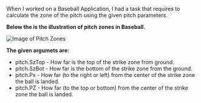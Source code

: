 When I worked on a Baseball Application, I had a task that requires to calculate the zone of the pitch using the given pitch parameters. 

**Below the is the illustration of pitch zones in Baseball.**

![Image of Pitch Zones](https://i.ibb.co/B6gzjMW/Pitch-Zones.jpg)

**The given argumets are:**

* pitch.SzTop - How far is the top of the strike zone from ground. 
* pitch.SzBot - How far is the bottom of the strike zone from the ground.
* pitch.Px - How far (to the right or left) from the center of the strike zone the ball is landed.
* pitch.PZ - How far (to the top or bottom) from the center of the strike zone the ball is landed.


